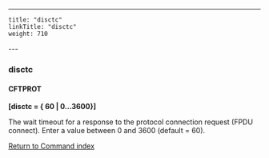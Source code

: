 ---
    title: "disctc"
    linkTitle: "disctc"
    weight: 710
---<span id="disctc"></span>

### disctc

#### CFTPROT

****[disctc = { 60
&#124; 0...3600}]****

The wait timeout for a response to the protocol connection request
(FPDU connect). Enter a value between 0 and 3600 (default = 60).

[Return to Command index](../../)
